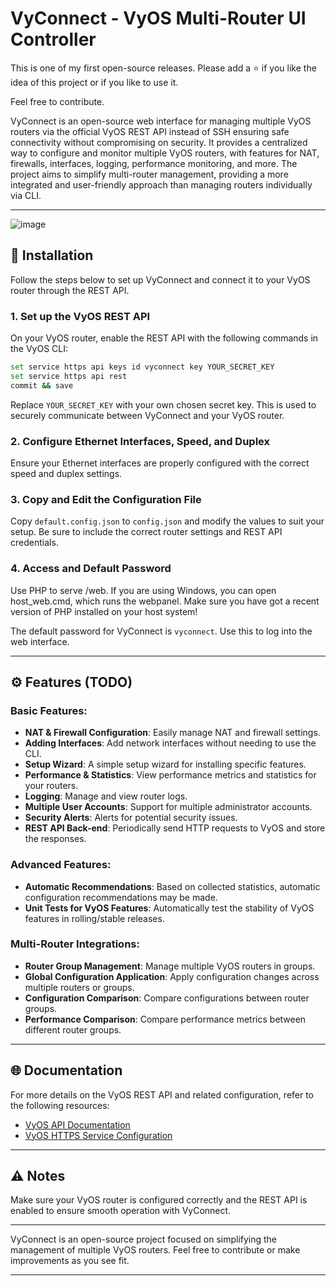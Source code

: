# VyConnect - VyOS Multi-Router UI Controller

This is one of my first open-source releases. Please add a ⭐ if you like the idea of this project or if you like to use it.

Feel free to contribute.

VyConnect is an open-source web interface for managing multiple VyOS routers via the official VyOS REST API instead of SSH ensuring safe connectivity without compromising on security. It provides a centralized way to configure and monitor multiple VyOS routers, with features for NAT, firewalls, interfaces, logging, performance monitoring, and more. The project aims to simplify multi-router management, providing a more integrated and user-friendly approach than managing routers individually via CLI.

---

![image](https://github.com/user-attachments/assets/57082baf-7422-4e9f-b1ae-a66566dd371d)

## 🚀 Installation

Follow the steps below to set up VyConnect and connect it to your VyOS router through the REST API.

### 1. **Set up the VyOS REST API**

On your VyOS router, enable the REST API with the following commands in the VyOS CLI:

```bash
set service https api keys id vyconnect key YOUR_SECRET_KEY
set service https api rest
commit && save
```

Replace `YOUR_SECRET_KEY` with your own chosen secret key. This is used to securely communicate between VyConnect and your VyOS router.

### 2. **Configure Ethernet Interfaces, Speed, and Duplex**

Ensure your Ethernet interfaces are properly configured with the correct speed and duplex settings.

### 3. **Copy and Edit the Configuration File**

Copy `default.config.json` to `config.json` and modify the values to suit your setup. Be sure to include the correct router settings and REST API credentials.

### 4. **Access and Default Password**

Use PHP to serve /web. If you are using Windows, you can open host_web.cmd, which runs the webpanel. Make sure you have got a recent version of PHP installed on your host system!

The default password for VyConnect is `vyconnect`. Use this to log into the web interface.

---

## ⚙️ Features (TODO)

### Basic Features:
- **NAT & Firewall Configuration**: Easily manage NAT and firewall settings.
- **Adding Interfaces**: Add network interfaces without needing to use the CLI.
- **Setup Wizard**: A simple setup wizard for installing specific features.
- **Performance & Statistics**: View performance metrics and statistics for your routers.
- **Logging**: Manage and view router logs.
- **Multiple User Accounts**: Support for multiple administrator accounts.
- **Security Alerts**: Alerts for potential security issues.
- **REST API Back-end**: Periodically send HTTP requests to VyOS and store the responses.

### Advanced Features:
- **Automatic Recommendations**: Based on collected statistics, automatic configuration recommendations may be made.
- **Unit Tests for VyOS Features**: Automatically test the stability of VyOS features in rolling/stable releases.

### Multi-Router Integrations:
- **Router Group Management**: Manage multiple VyOS routers in groups.
- **Global Configuration Application**: Apply configuration changes across multiple routers or groups.
- **Configuration Comparison**: Compare configurations between router groups.
- **Performance Comparison**: Compare performance metrics between different router groups.

---

## 🌐 Documentation

For more details on the VyOS REST API and related configuration, refer to the following resources:

- [VyOS API Documentation](https://docs.vyos.io/en/latest/automation/vyos-api.html)
- [VyOS HTTPS Service Configuration](https://docs.vyos.io/en/latest/configuration/service/https.html)

---

## ⚠️ Notes

Make sure your VyOS router is configured correctly and the REST API is enabled to ensure smooth operation with VyConnect.

---

VyConnect is an open-source project focused on simplifying the management of multiple VyOS routers. Feel free to contribute or make improvements as you see fit.

---
